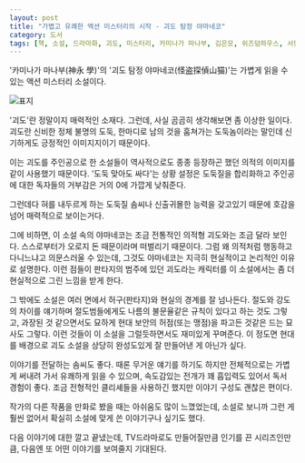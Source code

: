 ```yaml
---
layout: post
title: "가볍고 유쾌한 액션 미스터리의 시작 - 괴도 탐정 야마네코"
category: 도서
tags: [책, 소설, 드라마화, 괴도, 미스터리, 카미나가 마나부, 김은모, 위즈덤하우스, 서평]
---
```


'카미나가 마나부(神永 學)'의
'괴도 탐정 야마네코(怪盗探偵山猫)'는
가볍게 읽을 수 있는 액션 미스터리 소설이다.

![표지](https://images2.imgbox.com/3f/c9/i5LccZ66_o.jpg)

'괴도'란 정말이지 매력적인 소재다.
그런데, 사실 곰곰히 생각해보면 좀 이상한 일이다.
괴도란 신비한 정체 불명의 도둑,
한마디로 남의 것을 훔쳐가는 도둑놈이라는 말인데
신기하게도 긍정적인 이미지지이기 때문이다.

이는 괴도를 주인공으로 한 소설들이
역사적으로도 종종 등장하곤 했던 의적의 이미지를 같이 사용했기 때문이다.
'도둑 맞아도 싸다'는 상황 설정은 도둑질을 합리화하고
주인공에 대한 독자들의 거부감은 거의 0에 가깝게 낮춰준다.

그런데다 혀를 내두르게 하는 도둑질 솜씨나 신출귀몰한 능력을 갖고있기 때문에
호감을 넘어 매력적으로 보이는거다.

그에 비하면, 이 소설 속의 야마네코는 조금 전통적인 의적형 괴도와는 조금 달라 보인다.
스스로부터가 오로지 돈 때문이라며 떠벌리기 때문이다.
그럼 왜 의적처럼 행동하고 다니느냐고 의문스러울 수 있는데,
그것도 야마네코는 지극히 현실적이고 논리적인 이유로 설명한다.
이런 점들이 판타지의 범주에 있던 괴도라는 캐릭터를 이 소설에서는 좀 더 현실적으로 그린 느낌을 받게 한다.

그 밖에도 소설은 여러 면에서 허구(판타지)와 현실의 경계를 잘 넘나든다.
절도와 강도의 차이를 얘기하며 절도범들에게도 나름의 불문율같은 규칙이 있다고 하는 것도 그렇고,
과장된 것 같으면서도 묘하게 현대 보안의 허점(또는 맹점)을 파고든 것같은 드는 묘사도 그렇다.
이런 것들이 이 소설을 그럴듯하면서도 재미있게 꾸며준다.
이 정도면 현대를 배경으로 괴도 소설을 상당히 완성도있게 잘 만들어낸 게 아닌가 싶다.

이야기를 전달하는 솜씨도 좋다.
때론 무거운 얘기를 하기도 하지만 전체적으로는 가볍게 써내려 가서 유쾌하게 읽을 수 있으며,
속도감있는 전개가 꽤 흡입력도 있어서 독서 경험이 좋다.
조금 전형적인 클리셰들을 사용하긴 했지만
이야기 구성도 괜찮은 편이다.

작가의 다른 작품을 만화로 봤을 때는 아쉬움도 많이 느꼈었는데,
소설로 보니까 그런 게 훨씬 없어서
확실히 소설에 맞게 쓴 이야기구나 싶기도 했다.

다음 이야기에 대한 깔고 끝냈는데,
TV드라마로도 만들어질만큼 인기를 끈 시리즈인만큼,
다음엔 또 어떤 이야기를 보여줄지 기대된다.
